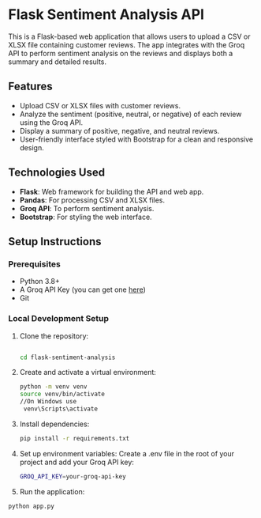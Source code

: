 # Flask Sentiment Analysis API

This is a Flask-based web application that allows users to upload a CSV or XLSX file containing customer reviews. The app integrates with the Groq API to perform sentiment analysis on the reviews and displays both a summary and detailed results.

## Features
- Upload CSV or XLSX files with customer reviews.
- Analyze the sentiment (positive, neutral, or negative) of each review using the Groq API.
- Display a summary of positive, negative, and neutral reviews.
- User-friendly interface styled with Bootstrap for a clean and responsive design.

## Technologies Used
- **Flask**: Web framework for building the API and web app.
- **Pandas**: For processing CSV and XLSX files.
- **Groq API**: To perform sentiment analysis.
- **Bootstrap**: For styling the web interface.

## Setup Instructions

### Prerequisites
- Python 3.8+
- A Groq API Key (you can get one [here](https://console.groq.com/))
- Git

### Local Development Setup

1. Clone the repository:

   ```bash
   
   cd flask-sentiment-analysis
2. Create and activate a virtual environment:
   ```bash
   python -m venv venv
   source venv/bin/activate
   //On Windows use 
    venv\Scripts\activate
3. Install dependencies:
   ```bash
   pip install -r requirements.txt
4. Set up environment variables:
   Create a .env file in the root of your project and add your Groq API key:
    ```bash
    GROQ_API_KEY=your-groq-api-key
5. Run the application:
  ```bash
  python app.py




